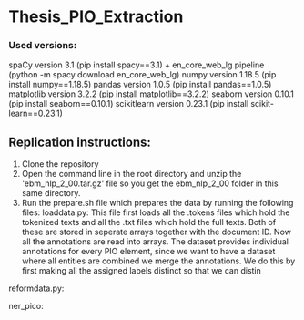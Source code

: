 # Thesis_PIO_Extraction

### Used versions:

 spaCy version 3.1 (pip install spacy==3.1) + en_core_web_lg pipeline (python -m spacy download en_core_web_lg)
 numpy version 1.18.5 (pip install numpy==1.18.5)
 pandas version 1.0.5 (pip install pandas==1.0.5)
 matplotlib version 3.2.2 (pip install matplotlib==3.2.2)
 seaborn version 0.10.1 (pip install seaborn==0.10.1)
 scikitlearn version 0.23.1 (pip install scikit-learn==0.23.1)
 

## Replication instructions: 

1. Clone the repository
2. Open the command line in the root directory and unzip the 'ebm_nlp_2_00.tar.gz' file so you get the ebm_nlp_2_00 folder in this same directory.
3. Run the prepare.sh file which prepares the data by running the following files:
  loaddata.py: 
    This file first loads all the .tokens files which hold the tokenized texts and all the .txt files which hold the full texts.
    Both of these are stored in seperate arrays together with the document ID. Now all the annotations are read into arrays. 
    The dataset provides individual annotations for every PIO element, since we want to have a dataset where all entities are combined we merge the annotations. 
    We do this by first making all the assigned labels distinct so that we can distin
    
  reformdata.py: 
  
  ner_pico: 
  

